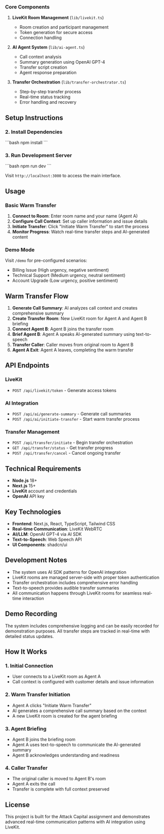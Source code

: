 
### Core Components

1. **LiveKit Room Management** (`lib/livekit.ts`)
   - Room creation and participant management
   - Token generation for secure access
   - Connection handling

2. **AI Agent System** (`lib/ai-agent.ts`)
   - Call context analysis
   - Summary generation using OpenAI GPT-4
   - Transfer script creation
   - Agent response preparation

3. **Transfer Orchestration** (`lib/transfer-orchestrator.ts`)
   - Step-by-step transfer process
   - Real-time status tracking
   - Error handling and recovery

## Setup Instructions

### 2. Install Dependencies

\`\`\`bash
npm install
\`\`\`

### 3. Run Development Server

\`\`\`bash
npm run dev
\`\`\`

Visit `http://localhost:3000` to access the main interface.

## Usage

### Basic Warm Transfer

1. **Connect to Room**: Enter room name and your name (Agent A)
2. **Configure Call Context**: Set up caller information and issue details
3. **Initiate Transfer**: Click "Initiate Warm Transfer" to start the process
4. **Monitor Progress**: Watch real-time transfer steps and AI-generated content

### Demo Mode

Visit `/demo` for pre-configured scenarios:
- Billing Issue (High urgency, negative sentiment)
- Technical Support (Medium urgency, neutral sentiment)
- Account Upgrade (Low urgency, positive sentiment)

## Warm Transfer Flow

1. **Generate Call Summary**: AI analyzes call context and creates comprehensive summary
2. **Create Transfer Room**: New LiveKit room for Agent A and Agent B briefing
3. **Connect Agent B**: Agent B joins the transfer room
4. **Brief Agent B**: Agent A speaks AI-generated summary using text-to-speech
5. **Transfer Caller**: Caller moves from original room to Agent B
6. **Agent A Exit**: Agent A leaves, completing the warm transfer

## API Endpoints

### LiveKit
- `POST /api/livekit/token` - Generate access tokens

### AI Integration
- `POST /api/ai/generate-summary` - Generate call summaries
- `POST /api/ai/initiate-transfer` - Start warm transfer process

### Transfer Management
- `POST /api/transfer/initiate` - Begin transfer orchestration
- `GET /api/transfer/status` - Get transfer progress
- `POST /api/transfer/cancel` - Cancel ongoing transfer

## Technical Requirements

- **Node.js** 18+ 
- **Next.js** 15+
- **LiveKit** account and credentials
- **OpenAI** API key

## Key Technologies

- **Frontend**: Next.js, React, TypeScript, Tailwind CSS
- **Real-time Communication**: LiveKit WebRTC
- **AI/LLM**: OpenAI GPT-4 via AI SDK
- **Text-to-Speech**: Web Speech API
- **UI Components**: shadcn/ui

## Development Notes

- The system uses AI SDK patterns for OpenAI integration
- LiveKit rooms are managed server-side with proper token authentication
- Transfer orchestration includes comprehensive error handling
- Text-to-speech provides audible transfer summaries
- All communication happens through LiveKit rooms for seamless real-time interaction

## Demo Recording

The system includes comprehensive logging and can be easily recorded for demonstration purposes. All transfer steps are tracked in real-time with detailed status updates.

## How It Works

### 1. Initial Connection
- User connects to a LiveKit room as Agent A
- Call context is configured with customer details and issue information

### 2. Warm Transfer Initiation
- Agent A clicks "Initiate Warm Transfer"
- AI generates a comprehensive call summary based on the context
- A new LiveKit room is created for the agent briefing

### 3. Agent Briefing
- Agent B joins the briefing room
- Agent A uses text-to-speech to communicate the AI-generated summary
- Agent B acknowledges understanding and readiness

### 4. Caller Transfer
- The original caller is moved to Agent B's room
- Agent A exits the call
- Transfer is complete with full context preserved

## License

This project is built for the Attack Capital assignment and demonstrates advanced real-time communication patterns with AI integration using LiveKit.

